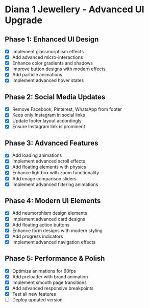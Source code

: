 # Diana 1 Jewellery - Advanced UI Upgrade

## Phase 1: Enhanced UI Design
- [x] Implement glassmorphism effects
- [x] Add advanced micro-interactions
- [x] Enhance color gradients and shadows
- [x] Improve button designs with modern effects
- [x] Add particle animations
- [x] Implement advanced hover states

## Phase 2: Social Media Updates
- [x] Remove Facebook, Pinterest, WhatsApp from footer
- [x] Keep only Instagram in social links
- [x] Update footer layout accordingly
- [x] Ensure Instagram link is prominent

## Phase 3: Advanced Features
- [x] Add loading animations
- [x] Implement advanced scroll effects
- [x] Add floating elements with physics
- [x] Enhance lightbox with zoom functionality
- [x] Add image comparison sliders
- [x] Implement advanced filtering animations

## Phase 4: Modern UI Elements
- [x] Add neumorphism design elements
- [x] Implement advanced card designs
- [x] Add floating action buttons
- [x] Enhance form designs with modern styling
- [x] Add progress indicators
- [x] Implement advanced navigation effects

## Phase 5: Performance & Polish
- [x] Optimize animations for 60fps
- [x] Add preloader with brand animation
- [x] Implement smooth page transitions
- [x] Add advanced responsive breakpoints
- [x] Test all new features
- [ ] Deploy updated version